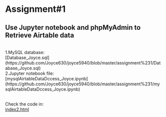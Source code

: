 # Assignment#1
<h2> Use Jupyter notebook and phpMyAdmin to Retrieve Airtable data </h2>
 <br>1.MySQL database:
<br>[Database_Joyce.sql](https://github.com/Joyce630/joyce5940/blob/master/assignment%231/Database_Joyce.sql)
 <br>2.Jupyter notebook file:
<br>[mysqlAirtableDataDccess_Joyce.ipynb](https://github.com/Joyce630/joyce5940/blob/master/assignment%231/mysqlAirtableDataDccess_Joyce.ipynb)
 
 <br>Check the code in:
<br>[index2.html](https://github.com/Joyce630/joyceassignment.github.io/blob/master/assignment7_MobileFirst/index2.html)
